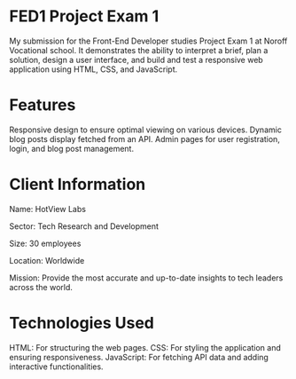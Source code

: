 # FED1 Project Exam 1

My submission for the Front-End Developer studies Project Exam 1 at Noroff Vocational school. It demonstrates the ability to interpret a brief, plan a solution, design a user interface, and build and test a responsive web application using HTML, CSS, and JavaScript.

# Features

Responsive design to ensure optimal viewing on various devices.
Dynamic blog posts display fetched from an API.
Admin pages for user registration, login, and blog post management.

# Client Information

Name: HotView Labs

Sector: Tech Research and Development

Size: 30 employees

Location: Worldwide

Mission: Provide the most accurate and up-to-date insights to tech leaders across the world.

# Technologies Used

HTML: For structuring the web pages.
CSS: For styling the application and ensuring responsiveness.
JavaScript: For fetching API data and adding interactive functionalities.